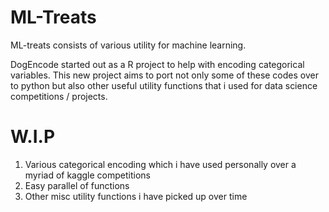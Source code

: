 # ML-Treats

ML-treats consists of various utility for machine learning.

DogEncode started out as a R project to help with encoding categorical variables.
This new project aims to port not only some of these codes over to python but also other useful utility functions that i used for data science competitions / projects. 


# W.I.P 

1) Various categorical encoding which i have used personally over a myriad of kaggle competitions 
2) Easy parallel of functions 
3) Other misc utility functions i have picked up over time 
